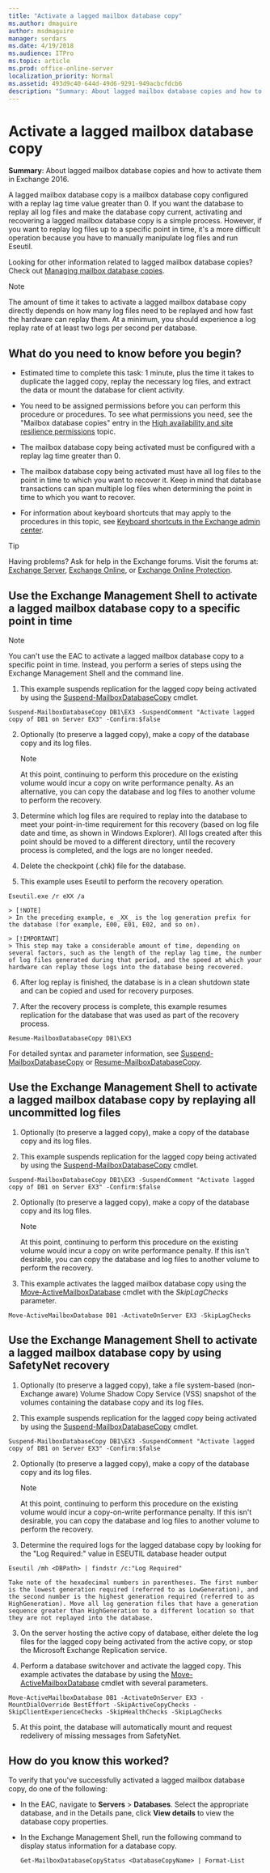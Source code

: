 ```yaml
---
title: "Activate a lagged mailbox database copy"
ms.author: dmaguire
author: msdmaguire
manager: serdars
ms.date: 4/19/2018
ms.audience: ITPro
ms.topic: article
ms.prod: office-online-server
localization_priority: Normal
ms.assetid: 493d9c40-644d-49d6-9291-949acbcfdcb6
description: "Summary: About lagged mailbox database copies and how to activate them in Exchange 2016."
---
```


# Activate a lagged mailbox database copy

 **Summary**: About lagged mailbox database copies and how to activate them in Exchange 2016.
  
A lagged mailbox database copy is a mailbox database copy configured with a replay lag time value greater than 0. If you want the database to replay all log files and make the database copy current, activating and recovering a lagged mailbox database copy is a simple process. However, if you want to replay log files up to a specific point in time, it's a more difficult operation because you have to manually manipulate log files and run Eseutil.
  
Looking for other information related to lagged mailbox database copies? Check out [Managing mailbox database copies](http://technet.microsoft.com/library/06df16b4-f209-4d3a-8c68-0805c745f9b2.aspx).
  
> [!NOTE]
> The amount of time it takes to activate a lagged mailbox database copy directly depends on how many log files need to be replayed and how fast the hardware can replay them. At a minimum, you should experience a log replay rate of at least two logs per second per database. 
  
## What do you need to know before you begin?

- Estimated time to complete this task: 1 minute, plus the time it takes to duplicate the lagged copy, replay the necessary log files, and extract the data or mount the database for client activity.
    
- You need to be assigned permissions before you can perform this procedure or procedures. To see what permissions you need, see the "Mailbox database copies" entry in the [High availability and site resilience permissions](../../permissions/feature-permissions/ha-permissions.md) topic. 
    
- The mailbox database copy being activated must be configured with a replay lag time greater than 0.
    
- The mailbox database copy being activated must have all log files to the point in time to which you want to recover it. Keep in mind that database transactions can span multiple log files when determining the point in time to which you want to recover.
    
- For information about keyboard shortcuts that may apply to the procedures in this topic, see [Keyboard shortcuts in the Exchange admin center](../../about-documentation/exchange-admin-center-keyboard-shortcuts.md).
    
> [!TIP]
> Having problems? Ask for help in the Exchange forums. Visit the forums at: [Exchange Server](https://go.microsoft.com/fwlink/p/?linkId=60612), [Exchange Online](https://go.microsoft.com/fwlink/p/?linkId=267542), or [Exchange Online Protection](https://go.microsoft.com/fwlink/p/?linkId=285351). 
  
## Use the Exchange Management Shell to activate a lagged mailbox database copy to a specific point in time

> [!NOTE]
> You can't use the EAC to activate a lagged mailbox database copy to a specific point in time. Instead, you perform a series of steps using the Exchange Management Shell and the command line. 
  
1. This example suspends replication for the lagged copy being activated by using the [Suspend-MailboxDatabaseCopy](http://technet.microsoft.com/library/b6e03402-706e-40c6-b392-92e3da21b5c0.aspx) cmdlet. 
    
  ```
  Suspend-MailboxDatabaseCopy DB1\EX3 -SuspendComment "Activate lagged copy of DB1 on Server EX3" -Confirm:$false
  ```

2. Optionally (to preserve a lagged copy), make a copy of the database copy and its log files.
    
    > [!NOTE]
    > At this point, continuing to perform this procedure on the existing volume would incur a copy on write performance penalty. As an alternative, you can copy the database and log files to another volume to perform the recovery. 
  
3. Determine which log files are required to replay into the database to meet your point-in-time requirement for this recovery (based on log file date and time, as shown in Windows Explorer). All logs created after this point should be moved to a different directory, until the recovery process is completed, and the logs are no longer needed.
    
4. Delete the checkpoint (.chk) file for the database.
    
5. This example uses Eseutil to perform the recovery operation.
    
  ```
  Eseutil.exe /r eXX /a
  ```

    > [!NOTE]
    > In the preceding example, e _XX_ is the log generation prefix for the database (for example, E00, E01, E02, and so on). 
  
    > [!IMPORTANT]
    > This step may take a considerable amount of time, depending on several factors, such as the length of the replay lag time, the number of log files generated during that period, and the speed at which your hardware can replay those logs into the database being recovered. 
  
6. After log replay is finished, the database is in a clean shutdown state and can be copied and used for recovery purposes.
    
7. After the recovery process is complete, this example resumes replication for the database that was used as part of the recovery process.
    
  ```
  Resume-MailboxDatabaseCopy DB1\EX3
  ```

For detailed syntax and parameter information, see [Suspend-MailboxDatabaseCopy](http://technet.microsoft.com/library/b6e03402-706e-40c6-b392-92e3da21b5c0.aspx) or [Resume-MailboxDatabaseCopy](http://technet.microsoft.com/library/3d90b006-9914-415b-9a1f-730bd91c8548.aspx).
  
## Use the Exchange Management Shell to activate a lagged mailbox database copy by replaying all uncommitted log files

1. Optionally (to preserve a lagged copy), make a copy of the database copy and its log files.
    
1. This example suspends replication for the lagged copy being activated by using the [Suspend-MailboxDatabaseCopy](http://technet.microsoft.com/library/b6e03402-706e-40c6-b392-92e3da21b5c0.aspx) cmdlet. 
    
  ```
  Suspend-MailboxDatabaseCopy DB1\EX3 -SuspendComment "Activate lagged copy of DB1 on Server EX3" -Confirm:$false
  ```

2. Optionally (to preserve a lagged copy), make a copy of the database copy and its log files.
    
    > [!NOTE]
    > At this point, continuing to perform this procedure on the existing volume would incur a copy on write performance penalty. If this isn't desirable, you can copy the database and log files to another volume to perform the recovery. 
  
2. This example activates the lagged mailbox database copy using the [Move-ActiveMailboxDatabase](http://technet.microsoft.com/library/755d1ecb-95d1-45e3-9a21-56df9f196f37.aspx) cmdlet with the  _SkipLagChecks_ parameter. 
    
  ```
  Move-ActiveMailboxDatabase DB1 -ActivateOnServer EX3 -SkipLagChecks
  ```

## Use the Exchange Management Shell to activate a lagged mailbox database copy by using SafetyNet recovery

1. Optionally (to preserve a lagged copy), take a file system-based (non-Exchange aware) Volume Shadow Copy Service (VSS) snapshot of the volumes containing the database copy and its log files.
    
1. This example suspends replication for the lagged copy being activated by using the [Suspend-MailboxDatabaseCopy](http://technet.microsoft.com/library/b6e03402-706e-40c6-b392-92e3da21b5c0.aspx) cmdlet. 
    
  ```
  Suspend-MailboxDatabaseCopy DB1\EX3 -SuspendComment "Activate lagged copy of DB1 on Server EX3" -Confirm:$false
  ```

2. Optionally (to preserve a lagged copy), make a copy of the database copy and its log files.
    
    > [!NOTE]
    > At this point, continuing to perform this procedure on the existing volume would incur a copy-on-write performance penalty. If this isn't desirable, you can copy the database and log files to another volume to perform the recovery. 
  
2. Determine the required logs for the lagged database copy by looking for the "Log Required:" value in ESEUTIL database header output
    
  ```
  Eseutil /mh <DBPath> | findstr /c:"Log Required"
  ```

    Take note of the hexadecimal numbers in parentheses. The first number is the lowest generation required (referred to as LowGeneration), and the second number is the highest generation required (referred to as HighGeneration). Move all log generation files that have a generation sequence greater than HighGeneration to a different location so that they are not replayed into the database.
    
3. On the server hosting the active copy of database, either delete the log files for the lagged copy being activated from the active copy, or stop the Microsoft Exchange Replication service.
    
4. Perform a database switchover and activate the lagged copy. This example activates the database by using the [Move-ActiveMailboxDatabase](http://technet.microsoft.com/library/755d1ecb-95d1-45e3-9a21-56df9f196f37.aspx) cmdlet with several parameters. 
    
  ```
  Move-ActiveMailboxDatabase DB1 -ActivateOnServer EX3 -MountDialOverride BestEffort -SkipActiveCopyChecks -SkipClientExperienceChecks -SkipHealthChecks -SkipLagChecks
  ```

5. At this point, the database will automatically mount and request redelivery of missing messages from SafetyNet.
    
## How do you know this worked?

To verify that you've successfully activated a lagged mailbox database copy, do one of the following:
  
- In the EAC, navigate to **Servers** \> **Databases**. Select the appropriate database, and in the Details pane, click **View details** to view the database copy properties. 
    
- In the Exchange Management Shell, run the following command to display status information for a database copy.
    
  ```
  Get-MailboxDatabaseCopyStatus <DatabaseCopyName> | Format-List
  ```


